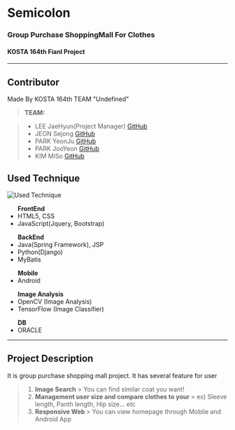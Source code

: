 Semicolon
===================
### Group Purchase ShoppingMall For Clothes
#### KOSTA 164th Fianl Project 

----------

Contributor
-------------

Made By KOSTA 164th TEAM "Undefined" 

> **TEAM:**

> - <i class="icon-user"></i> LEE JaeHyun(Project Manager) [GitHub](https://github.com/jsam1319)
> -  <i class="icon-user"></i> JEON Sejong [GitHub](https://github.com/Jeonsejong)
> -  <i class="icon-user"></i> PARK YeonJu [GitHub](https://github.com/yeonjju)
> -  <i class="icon-user"></i> PARK JooYeon [GitHub](https://github.com/JooYeonPark)
> -  <i class="icon-user"></i> KIM MiSo  [GitHub](https://github.com/jsam1319)


Used Technique
-------------

![Used Technique](https://raw.githubusercontent.com/jsam1319/Semicolon/master/Outputs/img/UsedTech.PNG)
<ul> 
<strong>FrontEnd </strong> 
<li> HTML5, CSS</li>
<li> JavaScript(Jquery, Bootstrap) </li>
</ul>
<ul> 
<strong>BackEnd </strong>
<li> Java(Spring Framework), JSP </li>
<li> Python(Django) </li>
<li> MyBatis </li>
</ul>
<ul> 
<strong>Mobile </strong>
<li> Android</li>
</ul>
<ul>
<strong> Image Analysis </strong>
<li> OpenCV (Image Analysis) </li>
<li> TensorFlow (Image Classifier) </li>
</ul>
<ul>
<strong> DB </strong>
<li> ORACLE </li>
</ul>

----------


Project Description
-------------------

It is group purchase shopping mall project. 
 It has several feature for user
> 1. <strong>Image Search</strong> 
	> You can find similar coat you want!
> 2. <strong>Management user size and compare clothes to your </strong>
	> ex) Sleeve length, Panth length, Hip size... etc
> 3. <strong> Responsive Web </strong>
	> You can view homepage through Moblie and Android App
